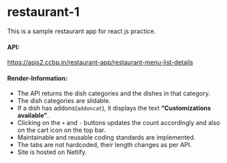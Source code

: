 # restaurant-1
This is a sample restaurant app for react js practice.
#### API:

<a href="https://apis2.ccbp.in/restaurant-app/restaurant-menu-list-details" target=_blank_ >https://apis2.ccbp.in/restaurant-app/restaurant-menu-list-details</a>

#### Render-Information:

- The API returns the dish categories and the dishes in that category.
- The dish categories are slidable.
- If a dish has addons(`addoncat`), it displays the text **“Customizations available”**.
- Clicking on the `+` and `-` buttons updates the count accordingly and also on the cart icon on the top bar.
- Maintainable and reusable coding standards are implemented.
- The tabs are not hardcoded, their length changes as per API.
- Site is hosted on Netlify.
